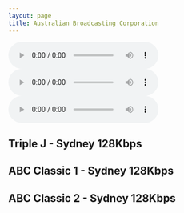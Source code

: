 ```yaml
---
layout: page
title: Australian Broadcasting Corporation
---
```


<script src="https://cdn.jsdelivr.net/npm/hls.js@1"></script> <!-- Include the HLS.js library -->

<audio id="audioPlayer1" controls></audio> <!-- Create the first audio player -->
<audio id="audioPlayer2" controls></audio> <!-- Create the second audio player -->
<audio id="audioPlayer3" controls></audio> <!-- Create the third audio player -->
<!-- Add more audio players as needed -->

## Triple J - Sydney 128Kbps


  <script>
    if (Hls.isSupported()) {
      var audio1 = document.getElementById('audioPlayer1');
            // Initialize more audio variables as needed

      var hls1 = new Hls();
      // Initialize more Hls instances as needed

      hls1.loadSource('https://mediaserviceslive.akamaized.net/hls/live/2038308/triplejnsw/masterhq.m3u8'); // Provide the path to the first .m3u8 file
      hls1.attachMedia(audio1);
    }
  </script>

## ABC Classic 1 - Sydney 128Kbps


  <script>
    if (Hls.isSupported()) {
      var audio2 = document.getElementById('audioPlayer2');
      // Initialize more audio variables as needed

      var hls2 = new Hls();
      // Initialize more Hls instances as needed

      hls2.loadSource('https://mediaserviceslive.akamaized.net/hls/live/2038316/classicfmnsw/masterhq.m3u8'); // Provide the path to the second .m3u8 file
      hls2.attachMedia(audio2);
    }
  </script>


## ABC Classic 2 - Sydney 128Kbps


  <script>
    if (Hls.isSupported()) {
      var audio3 = document.getElementById('audioPlayer3');
      // Initialize more audio variables as needed

      var hls3 = new Hls();
      // Initialize more Hls instances as needed

      hls3.loadSource('https://mediaserviceslive.akamaized.net/hls/live/2038317/classic2/masterhq.m3u8'); // Provide the path to the second .m3u8 file
      hls3.attachMedia(audio3);
    }
  </script>



